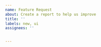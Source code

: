 ```yaml
---
name: Feature Request
about: Create a report to help us improve
title: ''
labels: new, ui
assignees: ''


---
```

